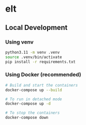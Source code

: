 # elt
## Local Development
### Using venv
```bash
python3.11 -m venv .venv
source .venv/bin/activate
pip install -r requirements.txt
```
### Using Docker (recommended)
```bash
# Build and start the containers
docker-compose up --build

# To run in detached mode
docker-compose up -d

# To stop the containers
docker-compose down
```